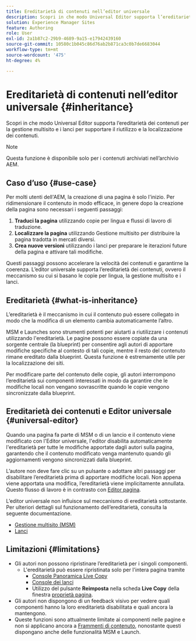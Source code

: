 ```yaml
---
title: Ereditarietà di contenuti nell’editor universale
description: Scopri in che modo Universal Editor supporta l’ereditarietà dei contenuti per la gestione multisito e i lanci per supportare il riutilizzo e la localizzazione dei contenuti.
solution: Experience Manager Sites
feature: Authoring
role: User
exl-id: 2a1b87c2-29b9-4689-9a15-e17942439160
source-git-commit: 10580c1b045c86d76ab2b871ca3c0b7de6683044
workflow-type: tm+mt
source-wordcount: '475'
ht-degree: 4%

---
```


# Ereditarietà di contenuti nell’editor universale {#inheritance}

Scopri in che modo Universal Editor supporta l’ereditarietà dei contenuti per la gestione multisito e i lanci per supportare il riutilizzo e la localizzazione dei contenuti.

>[!NOTE]
>
>Questa funzione è disponibile solo per i contenuti archiviati nell’archivio AEM.

## Caso d’uso {#use-case}

Per molti utenti dell&#39;AEM, la creazione di una pagina è solo l&#39;inizio. Per ridimensionare il contenuto in modo efficace, in genere dopo la creazione della pagina sono necessari i seguenti passaggi:

1. **Traduci la pagina** utilizzando copie per lingua e flussi di lavoro di traduzione.
1. **Localizzare la pagina** utilizzando Gestione multisito per distribuire la pagina tradotta in mercati diversi.
1. **Crea nuove versioni** utilizzando i lanci per preparare le iterazioni future della pagina e attivare tali modifiche.

Questi passaggi possono accelerare la velocità dei contenuti e garantirne la coerenza. L’editor universale supporta l’ereditarietà dei contenuti, ovvero il meccanismo su cui si basano le copie per lingua, la gestione multisito e i lanci.

## Ereditarietà {#what-is-inheritance}

L’ereditarietà è il meccanismo in cui il contenuto può essere collegato in modo che la modifica di un elemento cambia automaticamente l’altro.

MSM e Launches sono strumenti potenti per aiutarti a riutilizzare i contenuti utilizzando l&#39;ereditarietà. Le pagine possono essere copiate da una sorgente centrale (la blueprint) per consentire agli autori di apportare modifiche specifiche al contesto di tali copie, mentre il resto del contenuto rimane ereditato dalla blueprint. Questa funzione è estremamente utile per la localizzazione dei siti.

Per modificare parte del contenuto delle copie, gli autori interrompono l’ereditarietà sui componenti interessati in modo da garantire che le modifiche locali non vengano sovrascritte quando le copie vengono sincronizzate dalla blueprint.

## Ereditarietà dei contenuti e Editor universale {#universal-editor}

Quando una pagina fa parte di MSM o di un lancio e il contenuto viene modificato con l&#39;Editor universale, l&#39;editor disabilita automaticamente l&#39;ereditarietà per tutte le modifiche apportate dagli autori sulla pagina, garantendo che il contenuto modificato venga mantenuto quando gli aggiornamenti vengono sincronizzati dalla blueprint.

L’autore non deve fare clic su un pulsante o adottare altri passaggi per disabilitare l’ereditarietà prima di apportare modifiche locali. Non appena viene apportata una modifica, l’ereditarietà viene implicitamente annullata. Questo flusso di lavoro è in contrasto con [Editor pagina](/help/sites-cloud/authoring/page-editor/edit-content.md#inherited-components).

L’editor universale non influisce sul meccanismo di ereditarietà sottostante. Per ulteriori dettagli sul funzionamento dell’ereditarietà, consulta la seguente documentazione.

* [Gestione multisito (MSM)](/help/sites-cloud/administering/msm/overview.md)
* [Lanci](/help/sites-cloud/authoring/launches/overview.md)

## Limitazioni {#limitations}

* Gli autori non possono ripristinare l’ereditarietà per i singoli componenti.
   * L&#39;ereditarietà può essere ripristinata solo per l&#39;intera pagina tramite
      * [Console Panoramica Live Copy](/help/sites-cloud/administering/msm/live-copy-overview.md)
      * [Console dei lanci](/help/sites-cloud/authoring/launches/overview.md#the-launches-console)
      * Utilizzo del pulsante **Reimposta** nella scheda **Live Copy** della finestra [proprietà pagina](/help/sites-cloud/authoring/sites-console/page-properties.md).
* Gli autori non dispongono di un feedback visivo per vedere quali componenti hanno la loro ereditarietà disabilitata e quali ancora la mantengono.
* Queste funzioni sono attualmente limitate ai componenti nelle pagine e non si applicano ancora a [Frammenti di contenuto](/help/sites-cloud/administering/content-fragments/overview.md), nonostante questi dispongano anche delle funzionalità MSM e Launch.
